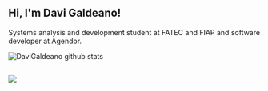 ## Hi, I'm Davi Galdeano!

Systems analysis and development student at FATEC and FIAP and software developer at Agendor.

![DaviGaldeano github stats](https://github-readme-stats.vercel.app/api?username=DaviGaldeano&count_private=true&theme=transparent)
  <div style="display: inline_block">
   </div>
  
  ##

  <a href="https://www.linkedin.com/in/davi-galdeano-475843236/" target="_blank"><img src="https://img.shields.io/badge/-LinkedIn-%230077B5?style=for-the-badge&logo=linkedin&logoColor=white" target="_blank"></a>
</div>
  


